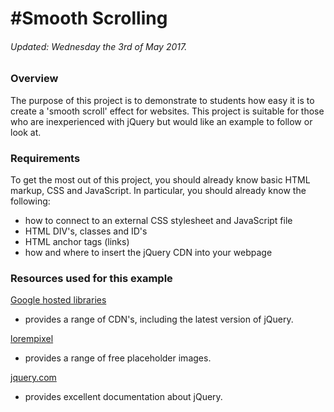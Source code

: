 #Smooth Scrolling
=================
###### Updated: Wednesday the 3rd of May 2017.


### Overview
The purpose of this project is to demonstrate to students how easy it is to create a 'smooth scroll' effect for websites. This project is suitable for those who are inexperienced with jQuery but would like an example to follow or look at.

### Requirements
To get the most out of this project, you should already know basic HTML markup, CSS and JavaScript. In particular, you should already know the following:
- how to connect to an external CSS stylesheet and JavaScript file
- HTML DIV's, classes and ID's
- HTML anchor tags (links)
- how and where to insert the jQuery CDN into your webpage

### Resources used for this example

[Google hosted libraries](https://developers.google.com/speed/libraries/)
- provides a range of CDN's, including the latest version of jQuery.

[lorempixel](http://lorempixel.com/)
- provides a range of free placeholder images.

[jquery.com](http://jquery.com/)
- provides excellent documentation about jQuery.